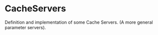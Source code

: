 # CacheServers

Definition and implementation of some Cache Servers. (A more general parameter servers).
